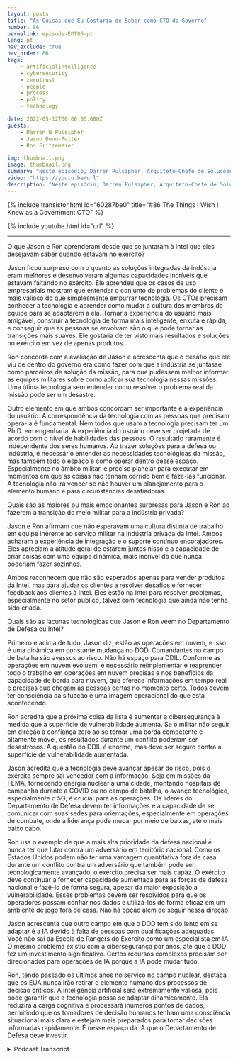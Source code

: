 ```yaml
---
layout: posts
title: "As Coisas que Eu Gostaria de Saber como CTO do Governo"
number: 86
permalink: episode-EDT86-pt
lang: pt
nav_exclude: true
nav_order: 86
tags:
    - artificialintelligence
    - cybersecurity
    - zerotrust
    - people
    - process
    - policy
    - technology

date: 2022-05-12T00:00:00.000Z
guests:
    - Darren W Pulsipher
    - Jason Dunn-Potter
    - Ron Fritzemeier

img: thumbnail.png
image: thumbnail.png
summary: "Neste episódio, Darren Pulsipher, Arquiteto-Chefe de Soluções, Setor Público, Intel, dá as boas-vindas aos convidados especiais Jason Dunn-Potter, ex-Chefe Warrant Officer, Exército dos EUA, e Ron Fritzemeier, ex-Contra-Almirante, Marinha dos EUA. Ambos estão agora há cinco meses em seus cargos como Arquitetos de Soluções e Especialistas em Missão na Equipe de Defesa da Intel."
video: "https://youtu.be/url"
description: "Neste episódio, Darren Pulsipher, Arquiteto-Chefe de Soluções, Setor Público, Intel, dá as boas-vindas aos convidados especiais Jason Dunn-Potter, ex-Chefe Warrant Officer, Exército dos EUA, e Ron Fritzemeier, ex-Contra-Almirante, Marinha dos EUA. Ambos estão agora há cinco meses em seus cargos como Arquitetos de Soluções e Especialistas em Missão na Equipe de Defesa da Intel."
---
```


<div>
{% include transistor.html id="60287be0" title="#86 The Things I Wish I Knew as a Government CTO" %}

{% include youtube.html id="url" %}
</div>

---

O que Jason e Ron aprenderam desde que se juntaram à Intel que eles desejavam saber quando estavam no exército?

Jason ficou surpreso com o quanto as soluções integradas da indústria eram melhores e desenvolveram algumas capacidades incríveis que estavam faltando no exército. Ele aprendeu que os casos de uso empresariais mostram que entender o conjunto de problemas do cliente é mais valioso do que simplesmente empurrar tecnologia. Os CTOs precisam conhecer a tecnologia e aprender como mudar a cultura dos membros da equipe para se adaptarem a ela. Tornar a experiência do usuário mais amigável, construir a tecnologia de forma mais inteligente, enxuta e rápida, e conseguir que as pessoas se envolvam são o que pode tornar as transições mais suaves. Ele gostaria de ter visto mais resultados e soluções no exército em vez de apenas produtos.

Ron concorda com a avaliação de Jason e acrescenta que o desafio que ele viu de dentro do governo era como fazer com que a indústria se juntasse como parceiros de solução da missão, para que pudessem melhor informar as equipes militares sobre como aplicar sua tecnologia nessas missões. Uma ótima tecnologia sem entender como resolver o problema real da missão pode ser um desastre.

Outro elemento em que ambos concordam ser importante é a experiência do usuário. A correspondência da tecnologia com as pessoas que precisam operá-la é fundamental. Nem todos que usam a tecnologia precisam ter um Ph.D. em engenharia. A experiência do usuário deve ser projetada de acordo com o nível de habilidades das pessoas. O resultado raramente é independente dos seres humanos. Ao trazer soluções para a defesa ou indústria, é necessário entender as necessidades tecnológicas da missão, mas também todo o espaço e como operar dentro desse espaço. Especialmente no âmbito militar, é preciso planejar para executar em momentos em que as coisas não tenham corrido bem e fazê-las funcionar. A tecnologia não irá vencer se não houver um planejamento para o elemento humano e para circunstâncias desafiadoras.

Quais são as maiores ou mais emocionantes surpresas para Jason e Ron ao fazerem a transição do meio militar para a indústria privada?

Jason e Ron afirmam que não esperavam uma cultura distinta de trabalho em equipe inerente ao serviço militar na indústria privada da Intel. Ambos acharam a experiência de integração e o suporte contínuo encorajadores. Eles apreciam a atitude geral de estarem juntos nisso e a capacidade de criar coisas com uma equipe dinâmica, mais incrível do que nunca poderiam fazer sozinhos.

Ambos reconhecem que não são esperados apenas para vender produtos da Intel, mas para ajudar os clientes a resolver desafios e fornecer feedback aos clientes à Intel. Eles estão na Intel para resolver problemas, especialmente no setor público, talvez com tecnologia que ainda não tenha sido criada.

Quais são as lacunas tecnológicas que Jason e Ron veem no Departamento de Defesa ou Intel?

Primeiro e acima de tudo, Jason diz, estão as operações em nuvem, e isso é uma dinâmica em constante mudança no DOD. Comandantes no campo de batalha são avessos ao risco. Não há espaço para DDIL. Conforme as operações em nuvem evoluem, é necessário reimplementar e reaprender todo o trabalho em operações em nuvem precisas e nos benefícios da capacidade de borda para nuvem, que oferece informações em tempo real e precisas que chegam às pessoas certas no momento certo. Todos devem ter consciência da situação e uma imagem operacional do que está acontecendo.

Ron acredita que a próxima coisa da lista é aumentar a cibersegurança à medida que a superfície de vulnerabilidade aumenta. Se o militar não seguir em direção à confiança zero ao se tornar uma borda competente e altamente móvel, os resultados durante um conflito poderiam ser desastrosos. A questão do DDIL é enorme, mas deve ser seguro contra a superfície de vulnerabilidade aumentada.

Jason acredita que a tecnologia deve avançar apesar do risco, pois o exército sempre sai vencedor com a informação. Seja em missões da FEMA, fornecendo energia nuclear a uma cidade, montando hospitais de campanha durante a COVID ou no campo de batalha, o avanço tecnológico, especialmente o 5G, é crucial para as operações. Os líderes do Departamento de Defesa devem ter informações e a capacidade de se comunicar com suas sedes para orientações, especialmente em operações de combate, onde a liderança pode mudar por meio de baixas, até o mais baixo cabo.

Ron usa o exemplo de que a mais alta prioridade da defesa nacional é nunca ter que lutar contra um adversário em território nacional. Como os Estados Unidos podem não ter uma vantagem quantitativa fora de casa durante um conflito contra um adversário que também pode ser tecnologicamente avançado, o exército precisa ser mais capaz. O exército deve continuar a fornecer capacidade aumentada para as forças de defesa nacional e fazê-lo de forma segura, apesar da maior exposição à vulnerabilidade. Esses problemas devem ser resolvidos para que os operadores possam confiar nos dados e utilizá-los de forma eficaz em um ambiente de jogo fora de casa. Não há opção além de seguir nessa direção.

Jason acrescenta que outro campo em que o DOD tem sido lento em se adaptar é a IA devido à falta de pessoas com qualificações adequadas. Você não sai da Escola de Rangers do Exército como um especialista em IA. O mesmo problema existiu com a cibersegurança por anos, até que o DOD fez um investimento significativo. Certos recursos complexos precisam ser direcionados para operações de IA porque a IA pode mudar tudo.

Ron, tendo passado os últimos anos no serviço no campo nuclear, destaca que os EUA nunca irão retirar o elemento humano dos processos de decisão críticos. A inteligência artificial será extremamente valiosa, pois pode garantir que a tecnologia possa se adaptar dinamicamente. Ela reduzirá a carga cognitiva e processará inúmeros pontos de dados, permitindo que os tomadores de decisão humanos tenham uma consciência situacional mais clara e estejam mais preparados para tomar decisões informadas rapidamente. É nesse espaço da IA que o Departamento de Defesa deve investir.



<details>
<summary> Podcast Transcript </summary>

<p></p>

</details>
